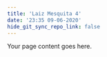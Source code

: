 ```yaml
---
title: 'Laiz Mesquita 4'
date: '23:35 09-06-2020'
hide_git_sync_repo_link: false
---
```


Your page content goes here.
